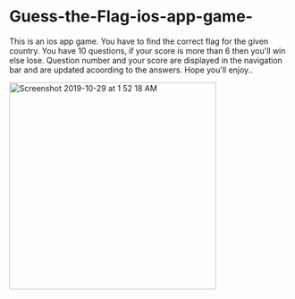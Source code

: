 # Guess-the-Flag-ios-app-game-

This is an ios app game. You have to find the correct flag for the given country. You have 10 questions, if your score is more than 6 then you'll win else lose. Question number and your score are displayed in the navigation bar and are updated acoording to the answers. Hope you'll enjoy..

<img width="370" alt="Screenshot 2019-10-29 at 1 52 18 AM" src="https://user-images.githubusercontent.com/52824782/67715043-1406ca00-f9ef-11e9-80cf-875a7147a292.png">
